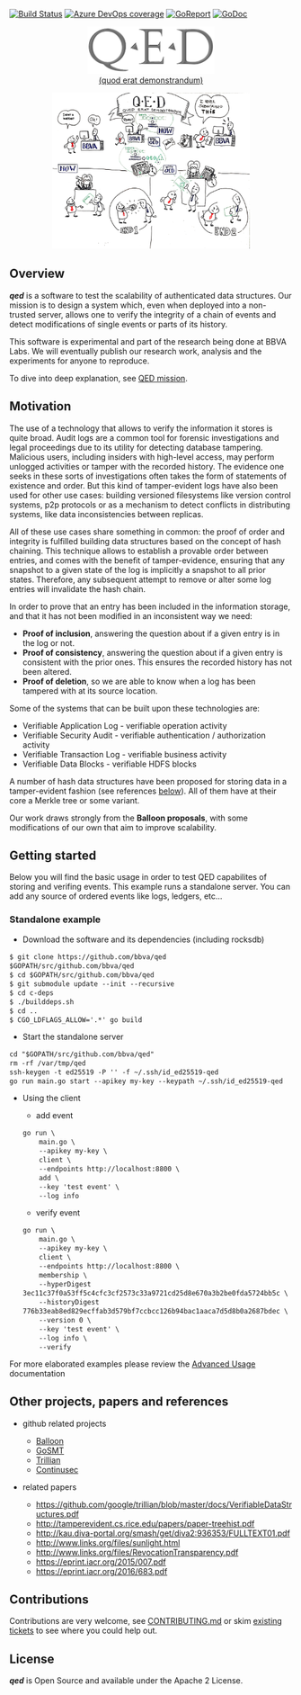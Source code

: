 

[![Build Status](https://gdiazlo.visualstudio.com/qed/_apis/build/status/BBVA.qed?branchName=master)](https://gdiazlo.visualstudio.com/qed/_build/latest?definitionId=1&branchName=master)
[![Azure DevOps coverage](https://img.shields.io/azure-devops/coverage/gdiazlo/qed/1.svg)](https://gdiazlo.visualstudio.com/qed/_build/latest?definitionId=1&branchName=master)
[![GoReport](https://goreportcard.com/badge/github.com/bbva/qed)](https://goreportcard.com/report/github.com/bbva/qed)
[![GoDoc](https://godoc.org/github.com/bbva/qed?status.svg)](https://godoc.org/github.com/bbva/qed)

<p align="center"><a href="https://en.wikipedia.org/wiki/Q.E.D."><img width="45%" src="./docs/images/qed_logo.png" alt="Quod Erat Demonstrandum"/><br/>(quod erat demonstrandum)</a></p>
<p align="center"><img width="70%" src="./docs/images/qed_whiteboard.png" alt="Whiteboard depicting a use case for qed"/></p>


## Overview

***qed*** is a software to test the scalability of authenticated data structures.
Our mission is to design a system which, even when deployed into a non-trusted
server, allows one to verify the integrity of a chain of events and detect
modifications of single events or parts of its history.

This software is experimental and part of the research being done at BBVA Labs.
We will eventually publish our research work, analysis and the experiments for
anyone to reproduce.

To dive into deep explanation, see [QED mission](docs/mission.md).

## Motivation
The use of a technology that allows to verify the information it stores is
quite broad. Audit logs are a common tool for forensic investigations and legal
proceedings due to its utility for detecting database tampering. Malicious
users, including insiders with high-level access, may perform unlogged
activities or tamper with the recorded history. The evidence one seeks in these
sorts of investigations often takes the form of statements of existence and
order. But this kind of tamper-evident logs have also been used for other use
cases: building versioned filesystems like version control systems, p2p
protocols or as a mechanism to detect conflicts in distributing systems, like
data inconsistencies between replicas.

All of these use cases share something in common: the proof of order and
integrity is fulfilled building data structures based on the concept of hash
chaining. This technique allows to establish a provable order between entries,
and comes with the benefit of tamper-evidence, ensuring that any snapshot to a
given state of the log is implicitly a snapshot to all prior states. Therefore,
any subsequent attempt to remove or alter some log entries will invalidate the
hash chain.

In order to prove that an entry has been included in the information storage,
and that it has not been modified in an inconsistent way we need:

* **Proof of inclusion**, answering the question about if a given entry is in
the log or not.
* **Proof of consistency**, answering the question about if a given entry is
consistent with the prior ones. This ensures the recorded history has not been
altered.
* **Proof of deletion**, so we are able to know when a log has been tampered
with at its source location.

Some of the systems that can be built upon these technologies are:

* Verifiable Application Log - verifiable operation activity
* Verifiable Security Audit - verifiable authentication / authorization activity
* Verifiable Transaction Log - verifiable business activity
* Verifiable Data Blocks - verifiable HDFS blocks

A number of hash data structures have been proposed for storing data in a
tamper-evident fashion (see references
[below](#other-projects-papers-and-references)). All of them have at their core
a Merkle tree or some variant.

Our work draws strongly from the **Balloon proposals**, with some modifications
of our own that aim to improve scalability.

## Getting started

Below you will find the basic usage in order to test QED capabilites of storing
and verifing events. This example runs a standalone server. You can add any 
source of ordered events like logs, ledgers, etc...

### Standalone example
 - Download the software and its dependencies (including rocksdb)
 ```
 $ git clone https://github.com/bbva/qed $GOPATH/src/github.com/bbva/qed
 $ cd $GOPATH/src/github.com/bbva/qed
 $ git submodule update --init --recursive
 $ cd c-deps
 $ ./builddeps.sh
 $ cd ..
 $ CGO_LDFLAGS_ALLOW='.*' go build

 ```
 - Start the standalone server

 ```
 cd "$GOPATH/src/github.com/bbva/qed"
 rm -rf /var/tmp/qed
 ssh-keygen -t ed25519 -P '' -f ~/.ssh/id_ed25519-qed
 go run main.go start --apikey my-key --keypath ~/.ssh/id_ed25519-qed
 ```

 - Using the client

     - add event

    ```
    go run \
        main.go \
        --apikey my-key \
        client \
        --endpoints http://localhost:8800 \
        add \
        --key 'test event' \
        --log info
    ```

     - verify event

    ```
    go run \
        main.go \
        --apikey my-key \
        client \
        --endpoints http://localhost:8800 \
        membership \
        --hyperDigest 3ec11c37f0a53ff5c4cfc3cf2573c33a9721cd25d8e670a3b2be0fda5724bb5c \
        --historyDigest 776b33eab8ed829ecffab3d579bf7ccbcc126b94bac1aaca7d5d8b0a2687bdec \
        --version 0 \
        --key 'test event' \
        --log info \
        --verify
    ```

For more elaborated examples please review the [Advanced Usage](docs/advanced_usage.md) documentation

## Other projects, papers and references

- github related projects
   - [Balloon](https://github.com/pylls/balloon)
   - [GoSMT](https://github.com/pylls/gosmt)
   - [Trillian](https://github.com/google/trillian)
   - [Continusec](https://github.com/continusec/verifiabledatastructures)

 - related papers
   - https://github.com/google/trillian/blob/master/docs/VerifiableDataStructures.pdf
   - http://tamperevident.cs.rice.edu/papers/paper-treehist.pdf
   - http://kau.diva-portal.org/smash/get/diva2:936353/FULLTEXT01.pdf
   - http://www.links.org/files/sunlight.html
   - http://www.links.org/files/RevocationTransparency.pdf
   - https://eprint.iacr.org/2015/007.pdf
   - https://eprint.iacr.org/2016/683.pdf

## Contributions

Contributions are very welcome, see [CONTRIBUTING.md](docs/contribute/contributing.md)
or skim [existing tickets](https://github.com/BBVA/qed/issues) to see where you could help out.

## License

***qed*** is Open Source and available under the Apache 2 License.
